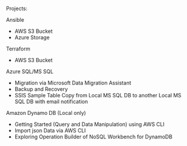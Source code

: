 Projects:  
  
Ansible  
- AWS S3 Bucket  
- Azure Storage  
  
Terraform  
- AWS S3 Bucket  
  
Azure SQL/MS SQL  
- Migration via Microsoft Data Migration Assistant  
- Backup and Recovery  
- SSIS Sample Table Copy from Local MS SQL DB to another Local MS SQL DB with email notification  
  
Amazon Dynamo DB (Local only)  
- Getting Started (Query and Data Manipulation) using AWS CLI  
- Import json Data via AWS CLI  
- Exploring Operation Builder of NoSQL Workbench for DynamoDB  